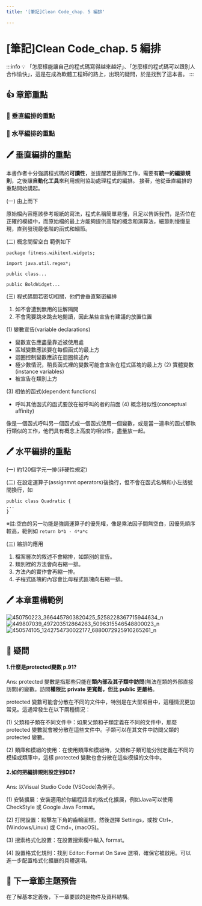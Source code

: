 ```yaml
---
title: '[筆記]Clean Code_chap. 5 編排'

---
```


# [筆記]Clean Code_chap. 5 編排

:::info 
:bulb: 「怎麼樣能讓自己的程式碼寫得越來越好」、「怎麼樣的程式碼可以跟別人合作愉快」，這是在成為軟體工程師的路上，出現的疑問，於是找到了這本書。
:::


## :+1: 章節重點

### :small_blue_diamond: 垂直編排的重點
### :small_blue_diamond: 水平編排的重點


## 🖊️  垂直編排的重點

本書作者十分強調程式碼的**可讀性**，並提醒若是團隊工作，需要有**統一的編排規則**，之後讓**自動化工具**來利用規則協助處理程式的編排。
接著，他從垂直編排的重點開始講起。

(一) 由上而下

原始檔內容應該參考報紙的寫法，程式名稱簡單易懂，且足以告訴我們，是否位在正確的模組中，而原始檔的最上方能夠提供高階的概念和演算法，細節則慢慢呈現，直到發現最低階的函式和細節。

(二) 概念間留空白
範例如下
```
package fitness.wikitext.widgets;

import java.util.regex*;

public class...

public BoldWidget...
```
(三) 程式碼間若密切相關，他們會垂直緊密編排
1. 如不會遭到無用的註解隔開
2. 不會需要跳來跳去地閱讀，因此某些宣告有建議的放置位置

  (1) 變數宣告(variable declarations)
  - 變數宣告應盡量靠近被使用處
  - 區域變數應該要在每個函式的最上方
  - 迴圈控制變數應該在迴圈敘述內
  - 極少數情況，稍長函式裡的變數可能會宣告在程式區塊的最上方
  (2) 實體變數(instance variables)
  - 被宣告在類別上方
  
  (3) 相依的函式(dependent functions)
  - 呼叫其他函式的函式要放在被呼叫的者的前面
  (4) 概念相似性(conceptual affinity)
  
  像是一個函式呼叫另一個函式或一個函式使用一個變數，或是當一連串的函式都執行類似的工作，他們具有概念上高度的相似性，盡量放一起。
  

## 🖊️  水平編排的重點
(一) 約120個字元一排(非硬性規定)

(二) 在設定運算子(assignmnt operators)後換行，但不會在函式名稱和小左括號間換行，如
```
public class Quadratic {
...
}
```
※註:空白的另一功能是強調運算子的優先權，像是乘法因子間無空白，因優先順序較高，範例如
`return b*b - 4*a*c`

(三) 縮排的應用
1. 檔案層次的敘述不會縮排，如類別的宣告。
2. 類別裡的方法會向右縮一排。
3. 方法內的實作會再縮一排。
4. 子程式區塊的內容會比母程式區塊向右縮一排。

## 🖊️  本章重構範例
![450750223_3664457803820425_5258228367715944634_n](https://hackmd.io/_uploads/S1eccrZdC.jpg)
![449807039_497203512864263_5096315546548800023_n](https://hackmd.io/_uploads/ryN99BZdC.jpg)
![450574105_1242754730022177_6880072925910265261_n](https://hackmd.io/_uploads/S1_5cBW_R.jpg)


## 🤔 疑問

#### 1.什麼是protected變數 p.91?  
Ans: protected 變數是指那些只能在**類內部及其子類中訪問**(無法在類的外部直接訪問)的變數。訪問**權限比 private 更寬鬆，但比 public 更嚴格**。

protected 變數可能會分散在不同的文件中，特別是在大型項目中，這種情況更加常見。這通常發生在以下兩種情況：

(1) 父類和子類在不同文件中：如果父類和子類定義在不同的文件中，那麼 protected 變數就會被分散在這些文件中。子類可以在其文件中訪問父類的 protected 變數。

(2) 類庫和模組的使用：在使用類庫和模組時，父類和子類可能分別定義在不同的模組或類庫中，這樣 protected 變數也會分散在這些模組的文件中。

#### 2.如何把編排規則設定到IDE?  
Ans: 以Visual Studio Code (VSCode)為例子。

(1) 安裝擴展：安裝適用於你編程語言的格式化擴展，例如Java可以使用 CheckStyle 或 Google Java Format。

(2) 打開設置：點擊左下角的齒輪圖標，然後選擇 Settings，或按 Ctrl+, (Windows/Linux) 或 Cmd+, (macOS)。

(3) 搜索格式化設置：在設置搜索欄中輸入 format。

(4) 設置格式化規則：找到 Editor: Format On Save 選項，確保它被啟用。可以進一步配置格式化擴展的具體選項。


## 📖 下一章節主題預告
        
在了解基本定義後，下一章要談的是物件及資料結構。